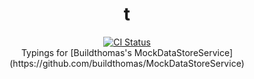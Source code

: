 <h1 align="center">t</h1>
<div align="center">
	<a href="https://github.com/osyrisrblx/t/actions">
		<img src="https://github.com/VernandoGames/MockDataStoreService/actions/workflows/main.yml/badge.svg" alt="CI Status" />
	</a>
</div>

<div align = "center">
	Typings for [Buildthomas's MockDataStoreService](https://github.com/buildthomas/MockDataStoreService)
</div>